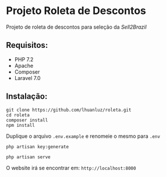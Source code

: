 # Projeto Roleta de Descontos
Projeto de roleta de descontos para seleção da *_Sell2Brazil_*

## Requisitos:
* PHP 7.2
* Apache
* Composer
* Laravel 7.0

## Instalação:

`git clone https://github.com/lhuanluz/roleta.git`  
`cd roleta`  
`composer install`  
`npm install`

Duplique o arquivo `.env.example` e renomeie o mesmo para `.env`

`php artisan key:generate`

`php artisan serve`

O website irá se encontrar em: `http://localhost:8000`